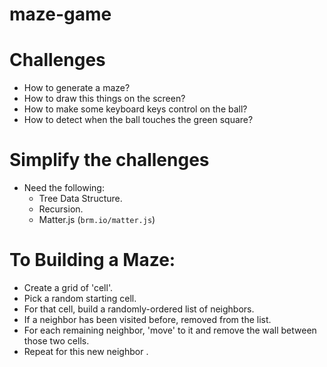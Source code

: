 # maze-game

# Challenges
  - How to generate a maze?
  - How to draw this things on the screen?
  - How to make some keyboard keys control on the ball?
  - How to detect when the ball touches the green square?

# Simplify the challenges
  + Need the following: 
    - Tree Data Structure.
    - Recursion.
    - Matter.js (`brm.io/matter.js`)

# To Building a Maze:
  - Create a grid of 'cell'.
  - Pick a random starting cell.
  - For that cell, build a randomly-ordered list of neighbors.
  - If a neighbor has been visited before, removed from the list.
  - For each remaining neighbor, 'move' to it and remove the wall     between those two cells.
  - Repeat for this new neighbor .